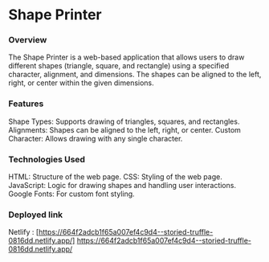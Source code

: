 # Shape Printer
### Overview
The Shape Printer is a web-based application that allows users to draw different shapes (triangle, square, and rectangle) using a specified character, alignment, and dimensions. The shapes can be aligned to the left, right, or center within the given dimensions.

### Features
Shape Types: Supports drawing of triangles, squares, and rectangles.
Alignments: Shapes can be aligned to the left, right, or center.
Custom Character: Allows drawing with any single character.

### Technologies Used
HTML: Structure of the web page.
CSS: Styling of the web page.
JavaScript: Logic for drawing shapes and handling user interactions.
Google Fonts: For custom font styling.

### Deployed link
Netlify : [https://664f2adcb1f65a007ef4c9d4--storied-truffle-0816dd.netlify.app/] https://664f2adcb1f65a007ef4c9d4--storied-truffle-0816dd.netlify.app/

